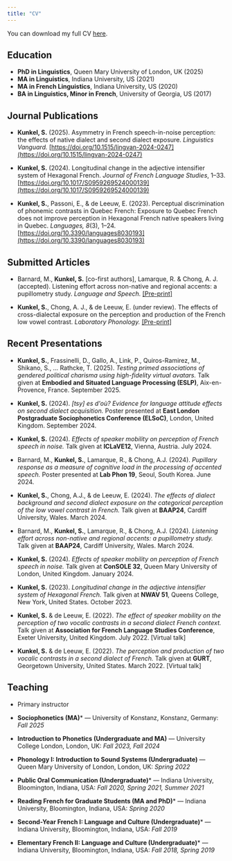 ```yaml
---
title: "CV"
---
```


You can download my full CV [here](https://drive.google.com/file/d/1ajCCmhKAhlQihZNxtQKJ1gIbrZY6lvCY/view?usp=sharing).

## Education
- **PhD in Linguistics**, Queen Mary University of London, UK (2025)  
- **MA in Linguistics**, Indiana University, US (2021)  
- **MA in French Linguistics**, Indiana University, US (2020)  
- **BA in Linguistics, Minor in French**, University of Georgia, US (2017)

## Journal Publications
- **Kunkel, S.** (2025). Asymmetry in French speech-in-noise perception: the effects of native dialect and second dialect exposure. *Linguistics Vanguard.* [https://doi.org/10.1515/lingvan-2024-0247](https://doi.org/10.1515/lingvan-2024-0247)

- **Kunkel, S.** (2024). Longitudinal change in the adjective intensifier system of Hexagonal French.  *Journal of French Language Studies*, 1–33. [https://doi.org/10.1017/S0959269524000139](https://doi.org/10.1017/S0959269524000139)

- **Kunkel, S.**, Passoni, E., & de Leeuw, E. (2023). Perceptual discrimination of phonemic contrasts in Quebec French: Exposure to Quebec French does not improve perception in Hexagonal French native speakers living in Quebec. *Languages, 8*(3), 1–24. [https://doi.org/10.3390/languages8030193](https://doi.org/10.3390/languages8030193)

## Submitted Articles
- Barnard, M., **Kunkel, S.** [co-first authors], Lamarque, R. & Chong, A. J. (accepted). Listening effort across non-native and regional accents: a pupillometry study. *Language and Speech.* [[Pre-print]](https://drive.google.com/file/d/1KpZzmrks60gGWd6j8go5kE7553h6FrZZ/view?usp=sharing)

- **Kunkel, S.**, Chong, A. J., & de Leeuw, E. (under review). The effects of cross-dialectal exposure on the perception and production of the French low vowel contrast. *Laboratory Phonology.* [[Pre-print]](https://www.researchgate.net/publication/394750088_Cross-dialectal_exposure_effects_on_the_production_and_perception_of_the_French_low-vowel_contrast)

## Recent Presentations
- **Kunkel, S.**, Frassinelli, D., Gallo, A., Link, P., Quiros-Ramirez, M., Shikano, S., … Rathcke, T. (2025). *Testing primed associations of gendered political charisma using high-fidelity virtual avatars.* Talk given at **Embodied and Situated Language Processing (ESLP)**, Aix-en-Provence, France. September 2025.

- **Kunkel, S.** (2024). *[tsy] es d'où? Evidence for language attitude effects on second dialect acquisition.* Poster presented at **East London Postgraduate Sociophonetics Conference (ELSoC)**, London, United Kingdom. September 2024.  

- **Kunkel, S.** (2024). *Effects of speaker mobility on perception of French speech in noise.* Talk given at **ICLaVE12**, Vienna, Austria. July 2024.  

- Barnard, M., **Kunkel, S.**, Lamarque, R., & Chong, A.J. (2024). *Pupillary response as a measure of cognitive load in the processing of accented speech.* Poster presented at **Lab Phon 19**, Seoul, South Korea. June 2024.  

- **Kunkel, S.**, Chong, A.J., & de Leeuw, E. (2024). *The effects of dialect background and second dialect exposure on the categorical perception of the low vowel contrast in French.* Talk given at **BAAP24**, Cardiff University, Wales. March 2024.  

- Barnard, M., **Kunkel, S.**, Lamarque, R., & Chong, A.J. (2024). *Listening effort across non-native and regional accents: a pupillometry study.* Talk given at **BAAP24**, Cardiff University, Wales. March 2024.  

- **Kunkel, S.** (2024). *Effects of speaker mobility on perception of French speech in noise.* Talk given at **ConSOLE 32**, Queen Mary University of London, United Kingdom. January 2024.  

- **Kunkel, S.** (2023). *Longitudinal change in the adjective intensifier system of Hexagonal French.* Talk given at **NWAV 51**, Queens College, New York, United States. October 2023.  

- **Kunkel, S.** & de Leeuw, E. (2022). *The effect of speaker mobility on the perception of two vocalic contrasts in a second dialect French context.* Talk given at **Association for French Language Studies Conference**, Exeter University, United Kingdom. July 2022. [Virtual talk]  

- **Kunkel, S.** & de Leeuw, E. (2022). *The perception and production of two vocalic contrasts in a second dialect of French.* Talk given at **GURT**, Georgetown University, United States. March 2022. [Virtual talk]  

## Teaching
* Primary instructor

- **Sociophonetics (MA)*** — University of Konstanz, Konstanz, Germany: *Fall 2025*

- **Introduction to Phonetics (Undergraduate and MA)** — University College London, London, UK: *Fall 2023, Fall 2024*

- **Phonology I: Introduction to Sound Systems (Undergraduate)** — Queen Mary University of London, London, UK: *Spring 2022*

- **Public Oral Communication (Undergraduate)*** — Indiana University, Bloomington, Indiana, USA: *Fall 2020, Spring 2021, Summer 2021*

- **Reading French for Graduate Students (MA and PhD)*** — Indiana University, Bloomington, Indiana, USA: *Spring 2020*

- **Second-Year French I: Language and Culture (Undergraduate)*** — Indiana University, Bloomington, Indiana, USA: *Fall 2019*

- **Elementary French II: Language and Culture (Undergraduate)*** — Indiana University, Bloomington, Indiana, USA: *Fall 2018, Spring 2019*
